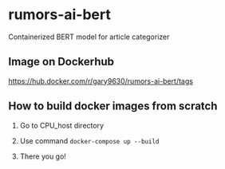 # rumors-ai-bert
Containerized BERT model for article categorizer

## Image on Dockerhub

https://hub.docker.com/r/gary9630/rumors-ai-bert/tags

## How to build docker images from scratch

1. Go to CPU_host directory

2. Use command `docker-compose up --build`

3. There you go!
